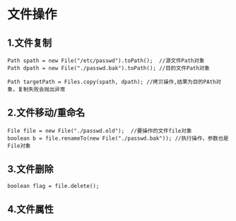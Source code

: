 # 文件操作

## 1.文件复制
```
Path spath = new File("/etc/passwd").toPath();  //源文件Path对象
Path dpath = new File("./passwd.bak").toPath(); //目的文件Path对象

Path targetPath = Files.copy(spath, dpath); //拷贝操作,结果为目的PAth对象，复制失败会抛出异常
```

## 2.文件移动/重命名
```
File file = new File("./passwd.old");  //要操作的文件file对象
boolean b = file.renameTo(new File("./passwd.bak")); //执行操作，参数也是File对象
```

## 3.文件删除
```
boolean flag = file.delete();
```

## 4.文件属性
```


```